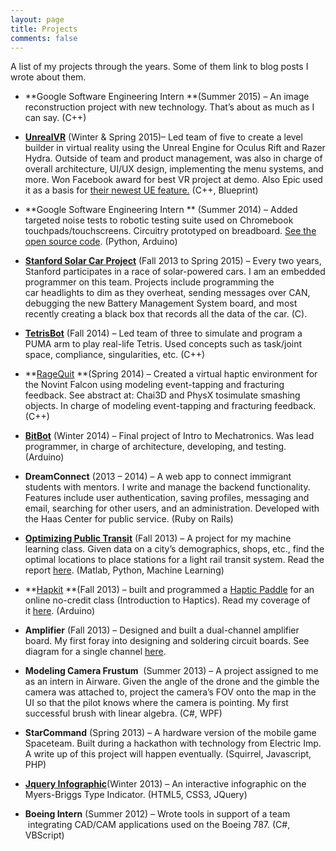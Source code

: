 ```yaml
---
layout: page
title: Projects
comments: false
---
```

A list of my projects through the years. Some of them link to blog posts I wrote about them.

 * **Google Software Engineering Intern **(Summer 2015) &#8211; An image reconstruction project with new technology. That&#8217;s about as much as I can say. (C++)

  * **[UnrealVR](/unrealvr/)** (Winter & Spring 2015)– Led team of five to create a level builder in virtual reality using the Unreal Engine for Oculus Rift and Razer Hydra. Outside of team and product management, was also in charge of overall architecture, UI/UX design, implementing the menu systems, and more. Won Facebook award for best VR project at demo. Also Epic used it as a basis for [their newest UE feature.](/tfw-your-senior-project-becomes-a-real-product/) (C++, Blueprint)

  * **Google Software Engineering Intern ** (Summer 2014) &#8211; Added targeted noise tests to robotic testing suite used on Chromebook touchpads/touchscreens. Circuitry prototyped on breadboard. [See the open source code](https://code.google.com/p/chromium/issues/list?can=1&q=mindyh&colspec=ID+Pri+M+Stars+ReleaseBlock+Cr+Status+Owner+Summary+OS+Modified&cells=tiles). (Python, Arduino)

  * **[Stanford Solar Car Project](http://solarcar.stanford.edu/)** (Fall 2013 to Spring 2015) &#8211; Every two years, Stanford participates in a race of solar-powered cars. I am an embedded programmer on this team. Projects include programming the car headlights to dim as they overheat, sending messages over CAN, debugging the new Battery Management System board, and most recently creating a black box that records all the data of the car. (C).

  * **[TetrisBot](/tetrisbot/)** (Fall 2014) &#8211; Led team of three to simulate and program a PUMA arm to play real-life Tetris. Used concepts such as task/joint space, compliance, singularities, etc. (C++)

  * **[RageQuit](/experimental-haptics-rage-quit/ "Experimental Haptics: Rage Quit") **(Spring 2014) &#8211; Created a virtual haptic environment for the Novint Falcon using modeling event-tapping and fracturing feedback. See abstract at: Chai3D and PhysX tosimulate smashing objects. In charge of modeling event-tapping and fracturing feedback. (C++)

  * **[BitBot](/introduction-to-mechatronics/ "Introduction to Mechatronics")** (Winter 2014) &#8211; Final project of Intro to Mechatronics. Was lead programmer, in charge of architecture, developing, and testing. (Arduino)

  * **DreamConnect** (2013 &#8211; 2014) &#8211; A web app to connect immigrant students with mentors. I write and manage the backend functionality. Features include user authentication, saving profiles, messaging and email, searching for other users, and an administration. Developed with the Haas Center for public service. (Ruby on Rails)

  * **<a href="/downloads/HuangLing-OptimizingPublicTransit.pdf" target="_blank">Optimizing Public Transit</a>** (Fall 2013) &#8211; A project for my machine learning class. Given data on a city&#8217;s demographics, shops, etc., find the optimal locations to place stations for a light rail transit system. Read the report <a title="CS229 Final Report" href="/downloads/HuangLing-OptimizingPublicTransit.pdf" target="_blank">here</a>. (Matlab, Python, Machine Learning)

  * **[Hapkit](/tag/hapkit/) **(Fall 2013) &#8211; built and programmed a [Haptic Paddle](http://hapkit.stanford.edu/) for an online no-credit class (Introduction to Haptics). Read my coverage of it [here](/tag/hapkit/). (Arduino)

  * **Amplifier** (Fall 2013) &#8211; Designed and built a dual-channel amplifier board. My first foray into designing and soldering circuit boards. See diagram for a single channel <a title="Amplifier Diagram" href="/downloads/amplifier.png" target="_blank">here</a>.

  * **Modeling Camera Frustum**  (Summer 2013) &#8211; A project assigned to me as an intern in Airware. Given the angle of the drone and the gimble the camera was attached to, project the camera&#8217;s FOV onto the map in the UI so that the pilot knows where the camera is pointing. My first successful brush with linear algebra. (C#, WPF)

  * **StarCommand** (Spring 2013) &#8211; A hardware version of the mobile game Spaceteam. Built during a hackathon with technology from Electric Imp. A write up of this project will happen eventually. (Squirrel, Javascript, PHP)

  * **[Jquery Infographic](/mbti/)**(Winter 2013) &#8211; An interactive infographic on the Myers-Briggs Type Indicator. (HTML5, CSS3, JQuery)

  * **Boeing Intern** (Summer 2012) – Wrote tools in support of a team  integrating CAD/CAM applications used on the Boeing 787. (C#, VBScript)